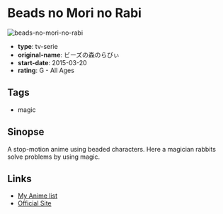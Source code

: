 # Beads no Mori no Rabi

![beads-no-mori-no-rabi](https://cdn.myanimelist.net/images/anime/6/86113.jpg)

-   **type**: tv-serie
-   **original-name**: ビーズの森のらびぃ
-   **start-date**: 2015-03-20
-   **rating**: G - All Ages

## Tags

-   magic

## Sinopse

A stop-motion anime using beaded characters. Here a magician rabbits solve problems by using magic.

## Links

-   [My Anime list](https://myanimelist.net/anime/35697/Beads_no_Mori_no_Rabi)
-   [Official Site](http://www.nhk.or.jp/anime/petit/program.html?prg=rabi)
